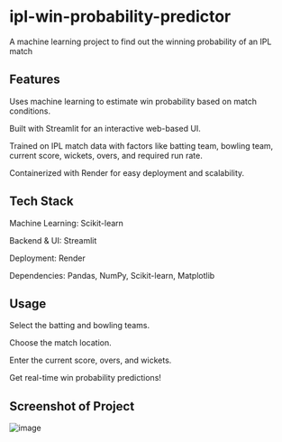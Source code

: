 # ipl-win-probability-predictor
A machine learning project to find out the winning probability of an IPL match


## Features
Uses machine learning to estimate  win probability based on match conditions.

Built with Streamlit for an interactive web-based UI.

Trained on IPL match data with factors like batting team, bowling team, current score, wickets, overs, and required run rate.

Containerized with Render for easy deployment and scalability.

## Tech Stack
Machine Learning: Scikit-learn

Backend & UI: Streamlit

Deployment: Render

 Dependencies: Pandas, NumPy, Scikit-learn, Matplotlib

## Usage
Select the batting and bowling teams.

Choose the match location.

Enter the current score, overs, and wickets.

Get real-time win probability predictions! 

## Screenshot of Project
![image](https://github.com/user-attachments/assets/3c2d325f-d390-4e5d-b2b9-918f2187466a)



